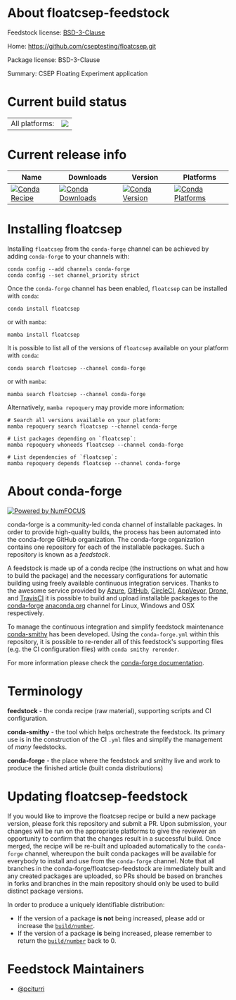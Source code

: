 About floatcsep-feedstock
=========================

Feedstock license: [BSD-3-Clause](https://github.com/conda-forge/floatcsep-feedstock/blob/main/LICENSE.txt)

Home: https://github.com/cseptesting/floatcsep.git

Package license: BSD-3-Clause

Summary: CSEP Floating Experiment application

Current build status
====================


<table><tr><td>All platforms:</td>
    <td>
      <a href="https://dev.azure.com/conda-forge/feedstock-builds/_build/latest?definitionId=19856&branchName=main">
        <img src="https://dev.azure.com/conda-forge/feedstock-builds/_apis/build/status/floatcsep-feedstock?branchName=main">
      </a>
    </td>
  </tr>
</table>

Current release info
====================

| Name | Downloads | Version | Platforms |
| --- | --- | --- | --- |
| [![Conda Recipe](https://img.shields.io/badge/recipe-floatcsep-green.svg)](https://anaconda.org/conda-forge/floatcsep) | [![Conda Downloads](https://img.shields.io/conda/dn/conda-forge/floatcsep.svg)](https://anaconda.org/conda-forge/floatcsep) | [![Conda Version](https://img.shields.io/conda/vn/conda-forge/floatcsep.svg)](https://anaconda.org/conda-forge/floatcsep) | [![Conda Platforms](https://img.shields.io/conda/pn/conda-forge/floatcsep.svg)](https://anaconda.org/conda-forge/floatcsep) |

Installing floatcsep
====================

Installing `floatcsep` from the `conda-forge` channel can be achieved by adding `conda-forge` to your channels with:

```
conda config --add channels conda-forge
conda config --set channel_priority strict
```

Once the `conda-forge` channel has been enabled, `floatcsep` can be installed with `conda`:

```
conda install floatcsep
```

or with `mamba`:

```
mamba install floatcsep
```

It is possible to list all of the versions of `floatcsep` available on your platform with `conda`:

```
conda search floatcsep --channel conda-forge
```

or with `mamba`:

```
mamba search floatcsep --channel conda-forge
```

Alternatively, `mamba repoquery` may provide more information:

```
# Search all versions available on your platform:
mamba repoquery search floatcsep --channel conda-forge

# List packages depending on `floatcsep`:
mamba repoquery whoneeds floatcsep --channel conda-forge

# List dependencies of `floatcsep`:
mamba repoquery depends floatcsep --channel conda-forge
```


About conda-forge
=================

[![Powered by
NumFOCUS](https://img.shields.io/badge/powered%20by-NumFOCUS-orange.svg?style=flat&colorA=E1523D&colorB=007D8A)](https://numfocus.org)

conda-forge is a community-led conda channel of installable packages.
In order to provide high-quality builds, the process has been automated into the
conda-forge GitHub organization. The conda-forge organization contains one repository
for each of the installable packages. Such a repository is known as a *feedstock*.

A feedstock is made up of a conda recipe (the instructions on what and how to build
the package) and the necessary configurations for automatic building using freely
available continuous integration services. Thanks to the awesome service provided by
[Azure](https://azure.microsoft.com/en-us/services/devops/), [GitHub](https://github.com/),
[CircleCI](https://circleci.com/), [AppVeyor](https://www.appveyor.com/),
[Drone](https://cloud.drone.io/welcome), and [TravisCI](https://travis-ci.com/)
it is possible to build and upload installable packages to the
[conda-forge](https://anaconda.org/conda-forge) [anaconda.org](https://anaconda.org/)
channel for Linux, Windows and OSX respectively.

To manage the continuous integration and simplify feedstock maintenance
[conda-smithy](https://github.com/conda-forge/conda-smithy) has been developed.
Using the ``conda-forge.yml`` within this repository, it is possible to re-render all of
this feedstock's supporting files (e.g. the CI configuration files) with ``conda smithy rerender``.

For more information please check the [conda-forge documentation](https://conda-forge.org/docs/).

Terminology
===========

**feedstock** - the conda recipe (raw material), supporting scripts and CI configuration.

**conda-smithy** - the tool which helps orchestrate the feedstock.
                   Its primary use is in the construction of the CI ``.yml`` files
                   and simplify the management of *many* feedstocks.

**conda-forge** - the place where the feedstock and smithy live and work to
                  produce the finished article (built conda distributions)


Updating floatcsep-feedstock
============================

If you would like to improve the floatcsep recipe or build a new
package version, please fork this repository and submit a PR. Upon submission,
your changes will be run on the appropriate platforms to give the reviewer an
opportunity to confirm that the changes result in a successful build. Once
merged, the recipe will be re-built and uploaded automatically to the
`conda-forge` channel, whereupon the built conda packages will be available for
everybody to install and use from the `conda-forge` channel.
Note that all branches in the conda-forge/floatcsep-feedstock are
immediately built and any created packages are uploaded, so PRs should be based
on branches in forks and branches in the main repository should only be used to
build distinct package versions.

In order to produce a uniquely identifiable distribution:
 * If the version of a package **is not** being increased, please add or increase
   the [``build/number``](https://docs.conda.io/projects/conda-build/en/latest/resources/define-metadata.html#build-number-and-string).
 * If the version of a package **is** being increased, please remember to return
   the [``build/number``](https://docs.conda.io/projects/conda-build/en/latest/resources/define-metadata.html#build-number-and-string)
   back to 0.

Feedstock Maintainers
=====================

* [@pciturri](https://github.com/pciturri/)

